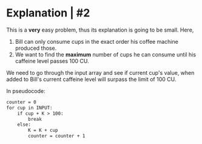 # Explanation | #2

This is a **very** easy problem, thus its explanation is going to be small. Here, 

1. Bill can only consume cups in the exact order his coffee machine produced those.
2. We want to find the **maximum** number of cups he can consume until his caffeine level passes 100 CU.

We need to go through the input array and see if current cup's value, when added to Bill's current caffeine level will surpass the limit of 100 CU.

In pseudocode:

```txt
counter = 0
for cup in INPUT:
    if cup + K > 100:
        break
    else:
        K = K + cup
        counter = counter + 1
```